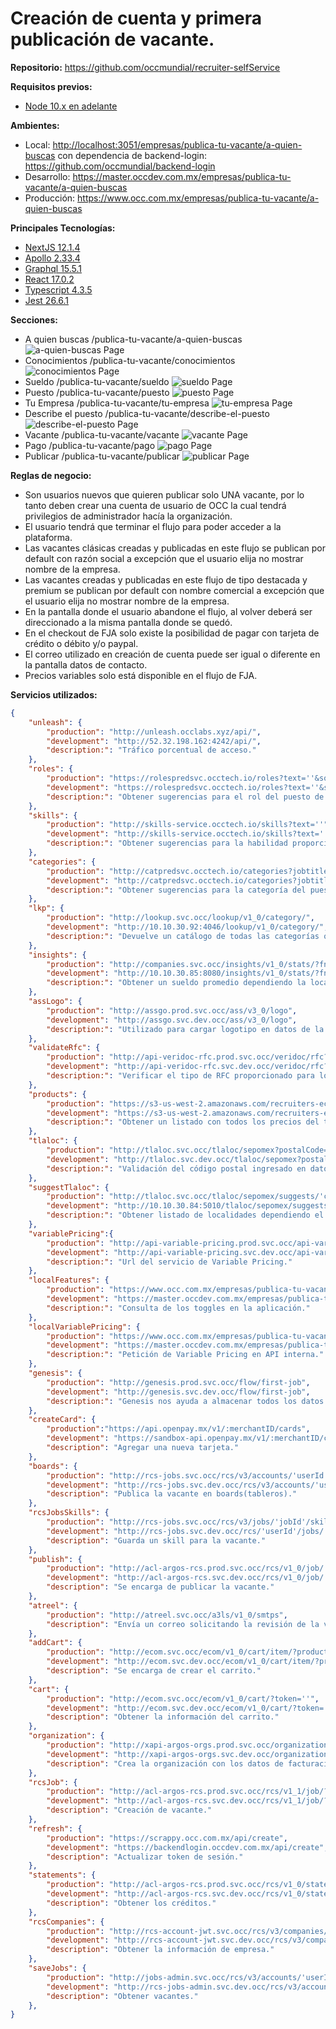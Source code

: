 
# Creación de cuenta y primera publicación de vacante.

**Repositorio:** <https://github.com/occmundial/recruiter-selfService>

**Requisitos previos:**

* [Node 10.x en adelante](<https://nodejs.org/docs/latest-v10.x/api/>)

**Ambientes:**

* Local: <http://localhost:3051/empresas/publica-tu-vacante/a-quien-buscas> con dependencia de backend-login: <https://github.com/occmundial/backend-login>
* Desarrollo: <https://master.occdev.com.mx/empresas/publica-tu-vacante/a-quien-buscas>
* Producción: <https://www.occ.com.mx/empresas/publica-tu-vacante/a-quien-buscas>

**Principales Tecnologías:**

* [NextJS 12.1.4](<https://github.com/vercel/next.js/releases/tag/v12.1.4>)
* [Apollo 2.33.4](<https://github.com/apollographql/apollo-tooling/releases/tag/apollo%402.33.4>)
* [Graphql 15.5.1](<https://github.com/graphql/graphql-js/releases/tag/v15.5.1>)
* [React 17.0.2](<https://github.com/facebook/react/releases/tag/v17.0.2>)
* [Typescript 4.3.5](<https://github.com/microsoft/TypeScript/releases/tag/v4.3.5>)
* [Jest 26.6.1](<https://github.com/facebook/jest/releases/tag/v27.0.6>)

**Secciones:**

* A quien buscas /publica-tu-vacante/a-quien-buscas ![a-quien-buscas Page](lookingFor.PNG)
* Conocimientos /publica-tu-vacante/conocimientos ![conocimientos Page](skills.PNG)
* Sueldo /publica-tu-vacante/sueldo ![sueldo Page](salary.PNG)
* Puesto /publica-tu-vacante/puesto ![puesto Page](aboutJob.PNG)
* Tu Empresa /publica-tu-vacante/tu-empresa ![tu-empresa Page](aboutCompany.PNG)
* Describe el puesto /publica-tu-vacante/describe-el-puesto ![describe-el-puesto Page](describeJob.PNG)
* Vacante /publica-tu-vacante/vacante ![vacante Page](vacantType.PNG)
* Pago /publica-tu-vacante/pago ![pago Page](checkout.PNG)
* Publicar /publica-tu-vacante/publicar ![publicar Page](publish.PNG)

**Reglas de negocio:**
* Son usuarios nuevos que quieren publicar solo UNA vacante, por lo tanto deben crear una 
cuenta de usuario de OCC la cual tendrá privilegios de administrador hacía la organización.
* El usuario tendrá que terminar el flujo para poder acceder a la plataforma.
* Las vacantes clásicas creadas y publicadas en este flujo se publican por default con razón social
a excepción que el usuario elija no mostrar nombre de la empresa.
* Las vacantes creadas y publicadas en este flujo de tipo destacada y premium se publican por 
default con nombre comercial a excepción que el usuario elija no mostrar nombre de la empresa.
* En la pantalla donde el usuario abandone el flujo, al volver deberá ser direccionado a la misma 
pantalla donde se quedó.
* En el checkout de FJA solo existe la posibilidad de pagar con tarjeta de crédito o débito y/o 
paypal.
* El correo utilizado en creación de cuenta puede ser igual o diferente en la pantalla datos de 
contacto.
* Precios variables solo está disponible en el flujo de FJA.

**Servicios utilizados:**
```json
{
    "unleash": {
        "production": "http://unleash.occlabs.xyz/api/",
        "development": "http://52.32.198.162:4242/api/",
        "description:": "Tráfico porcentual de acceso."
    },
    "roles": {
        "production": "https://rolespredsvc.occtech.io/roles?text=''&sort=''&count=''",
        "development": "https://rolespredsvc.occtech.io/roles?text=''&sort=''&count=''",
        "description:": "Obtener sugerencias para el rol del puesto de la vacante."
    },
    "skills": {
        "production": "http://skills-service.occtech.io/skills?text=''",
        "development": "http://skills-service.occtech.io/skills?text=''",
        "description:": "Obtener sugerencias para la habilidad proporcionada para la vacante."
    },
    "categories": {
        "production": "http://catpredsvc.occtech.io/categories?jobtitle=''&sort=''&count=''",
        "development": "http://catpredsvc.occtech.io/categories?jobtitle=''&sort=''&count=''",
        "description:": "Obtener sugerencias para la categoría del puesto dependiendo el rol proporcionado."
    },
    "lkp": {
        "production": "http://lookup.svc.occ/lookup/v1_0/category/",
        "development": "http://10.10.30.92:4046/lookup/v1_0/category/",
        "description:": "Devuelve un catálogo de todas las categorías o subcategorías para la vacante."
    },
    "insights": {
        "production": "http://companies.svc.occ/insights/v1_0/stats/?fn=''&placeid=''&categoryId=''&salarymin=&salarymax=&active=1&omit_salarywithzeros=1",
        "development": "http://10.10.30.85:8080/insights/v1_0/stats/?fn=''&placeid=''&categoryId=''&salarymin=&salarymax=&active=1&omit_salarywithzeros=1",
        "description:": "Obtener un sueldo promedio dependiendo la localidad y categoría de la vacante."
    },
    "assLogo": {
        "production": "http://assgo.prod.svc.occ/ass/v3_0/logo",
        "development": "http://assgo.svc.dev.occ/ass/v3_0/logo",
        "description:": "Utilizado para cargar logotipo en datos de la empresa."
    },
    "validateRfc": {
        "production": "http://api-veridoc-rfc.prod.svc.occ/veridoc/rfc?recruiterType=Administrador&accountType=OCC&origin=FJA",
        "development": "http://api-veridoc-rfc.svc.dev.occ/veridoc/rfc?recruiterType=Administrador&accountType=OCC&origin=FJA",
        "description:": "Verificar el tipo de RFC proporcionado para los datos de facturación."
    },
    "products": {
        "production": "https://s3-us-west-2.amazonaws.com/recruiters-ecosystem-stuff/product.json",
        "development": "https://s3-us-west-2.amazonaws.com/recruiters-ecosystem-stuff-staging/product.json",
        "description:": "Obtener un listado con todos los precios del tipo de vacante seleccionado."
    },
    "tlaloc": {
        "production": "http://tlaloc.svc.occ/tlaloc/sepomex?postalCode=''",
        "development": "http://tlaloc.svc.dev.occ/tlaloc/sepomex?postalCode=''",
        "description:": "Validación del código postal ingresado en datos de facturación de la empresa."
    },
    "suggestTlaloc": {
        "production": "http://tlaloc.svc.occ/tlaloc/sepomex/suggests/'cp'?compatibility=locations",
        "development": "http://10.10.30.84:5010/tlaloc/sepomex/suggests/'cp'?compatibility=locations",
        "description:": "Obtener listado de localidades dependiendo el código postal."
    },
    "variablePricing":{
        "production": "http://api-variable-pricing.prod.svc.occ/api-variable-pricing/variable-price",
        "development": "http://api-variable-pricing.svc.dev.occ/api-variable-pricing/variable-price/dummy",
        "description:": "Url del servicio de Variable Pricing."
    },
    "localFeatures": {
        "production": "https://www.occ.com.mx/empresas/publica-tu-vacante/api/featureToggles",
        "development": "https://master.occdev.com.mx/empresas/publica-tu-vacante/api/featureToggles",
        "description:": "Consulta de los toggles en la aplicación."
    },
    "localVariablePricing": {
        "production": "https://www.occ.com.mx/empresas/publica-tu-vacante/api/variablePricing",
        "development": "https://master.occdev.com.mx/empresas/publica-tu-vacante/api/variablePricing",
        "description:": "Petición de Variable Pricing en API interna."
    },
    "genesis": {
        "production": "http://genesis.prod.svc.occ/flow/first-job",
        "development": "http://genesis.svc.dev.occ/flow/first-job",
        "description:": "Genesis nos ayuda a almacenar todos los datos que ingresamos en FJA, también se encarga de consultar y eliminar esos datos."
    },
    "createCard": {
        "production":"https://api.openpay.mx/v1/:merchantID/cards",
        "development": "https://sandbox-api.openpay.mx/v1/:merchantID/cards",
        "description": "Agregar una nueva tarjeta."
    },
    "boards": {
        "production": "http://rcs-jobs.svc.occ/rcs/v3/accounts/'userId'/jobs/'jobId'/boards?token=''",
        "development": "http://rcs-jobs.svc.dev.occ/rcs/v3/accounts/'userId'/jobs/'jobId'/boards?token=''",
        "description": "Publica la vacante en boards(tableros)."
    },
    "rcsJobsSkills": {
        "production": "http://rcs-jobs.svc.occ/rcs/v3/jobs/'jobId'/skills?token=''",
        "development": "http://rcs-jobs.svc.dev.occ/rcs/'userId'/jobs/'jobId'/boards?token=''",
        "description": "Guarda un skill para la vacante."
    },
    "publish": {
        "production": "http://acl-argos-rcs.prod.svc.occ/rcs/v1_0/job/'jobId'?token=''&origin=FJA&operationtype=''",
        "development": "http://acl-argos-rcs.svc.dev.occ/rcs/v1_0/job/'jobId'?token=''&origin=FJA&operationtype=''",
        "description": "Se encarga de publicar la vacante."
    },
    "atreel": {
        "production": "http://atreel.svc.occ/a3ls/v1_0/smtps",
        "description": "Envía un correo solicitando la revisión de la vacante, contiene términos discriminatorios."
    },
    "addCart": {
        "production": "http://ecom.svc.occ/ecom/v1_0/cart/item/?productid=''&quantity=''&token=''",
        "development": "http://ecom.svc.dev.occ/ecom/v1_0/cart/item/?productid=''&quantity=''&token=''",
        "description": "Se encarga de crear el carrito."
    },
    "cart": {
        "production": "http://ecom.svc.occ/ecom/v1_0/cart/?token=''",
        "development": "http://ecom.svc.dev.occ/ecom/v1_0/cart/?token=''",
        "description": "Obtener la información del carrito."
    },
    "organization": {
        "production": "http://xapi-argos-orgs.prod.svc.occ/organizations/graphql",
        "development": "http://xapi-argos-orgs.svc.dev.occ/organizations/graphql",
        "description": "Crea la organización con los datos de facturación."
    },
    "rcsJob": {
        "production": "http://acl-argos-rcs.prod.svc.occ/rcs/v1_1/job/?token=''&origin=FJA",
        "development": "http://acl-argos-rcs.svc.dev.occ/rcs/v1_1/job/?token=''&origin=FJA",
        "description": "Creación de vacante."
    },
    "refresh": {
        "production": "https://scrappy.occ.com.mx/api/create",
        "development": "https://backendlogin.occdev.com.mx/api/create",
        "description": "Actualizar token de sesión."
    },
    "statements": {
        "production": "http://acl-argos-rcs.prod.svc.occ/rcs/v1_0/statement/allservicegroup?token=''&statementtype=statement",
        "development": "http://acl-argos-rcs.svc.dev.occ/rcs/v1_0/statement/allservicegroup?token=''&statementtype=statement",
        "description": "Obtener los créditos."
    },
    "rcsCompanies": {
        "production": "http://rcs-account-jwt.svc.occ/rcs/v3/companies/?companyname=''&rfc=null&email=''",
        "development": "http://rcs-account-jwt.svc.dev.occ/rcs/v3/companies/?companyname=''&rfc=null&email=''",
        "description": "Obtener la información de empresa."
    },
    "saveJobs": {
        "production": "http://jobs-admin.svc.occ/rcs/v3/accounts/'userId'/jobs_admin?token=''&status=all",
        "development": "http://rcs-jobs-admin.svc.dev.occ/rcs/v3/accounts/'userId'/jobs_admin?token=''&status=all",
        "description": "Obtener vacantes."
    },
}
```